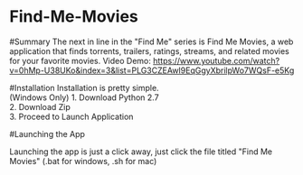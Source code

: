 
# Find-Me-Movies

#Summary
The next in line in the "Find Me" series is Find Me Movies, a web application that finds torrents, trailers, ratings, streams, and related movies for your favorite movies. 
Video Demo: https://www.youtube.com/watch?v=0hMp-U38UKo&index=3&list=PLG3CZEAwI9EqGgyXbrilpWo7WQsF-e5Kg

#Installation
Installation is pretty simple.<br/>
(Windows Only) 1. Download Python 2.7<br/>
2. Download Zip<br/>
3. Proceed to Launch Application


#Launching the App

Launching the app is just a click away, just click the file titled "Find Me Movies" (.bat for windows, .sh for mac)<br/>
